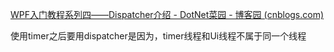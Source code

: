 [WPF入门教程系列四——Dispatcher介绍 - DotNet菜园 - 博客园 (cnblogs.com)](https://www.cnblogs.com/chillsrc/p/4482691.html)

使用timer之后要用dispatcher是因为，timer线程和Ui线程不属于同一个线程